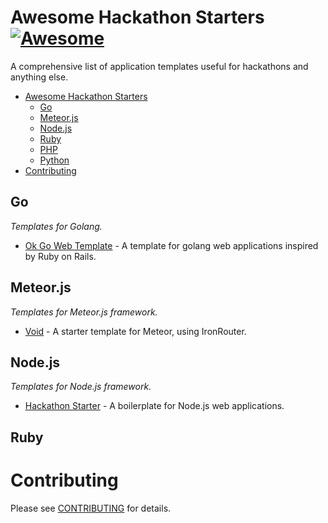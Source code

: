# Awesome Hackathon Starters [![Awesome](https://cdn.rawgit.com/sindresorhus/awesome/d7305f38d29fed78fa85652e3a63e154dd8e8829/media/badge.svg)](https://github.com/sindresorhus/awesome)
A comprehensive list of application templates useful for hackathons and anything else.

- [Awesome Hackathon Starters](#awesome-hackathon-starters)
    - [Go](#go)
    - [Meteor.js](#meteor.js)
    - [Node.js](#node.js)
    - [Ruby](#ruby)
    - [PHP](#php)
    - [Python](#python)
- [Contributing](#contributing)

## Go
*Templates for Golang.*

* [Ok Go Web Template](https://github.com/runemadsen/ok-go) - A template for golang web applications inspired by Ruby on Rails.

## Meteor.js
*Templates for Meteor.js framework.*

* [Void](https://github.com/SachaG/Void) - A starter template for Meteor, using IronRouter.

## Node.js
*Templates for Node.js framework.*

* [Hackathon Starter](https://github.com/sahat/hackathon-starter) - A boilerplate for Node.js web applications.

## Ruby


# Contributing
Please see [CONTRIBUTING](https://github.com/geekcamp-ph/hackathon-starters/blob/master/CONTRIBUTING.md) for details.
